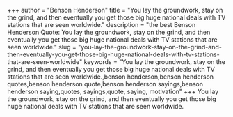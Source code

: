 +++
author = "Benson Henderson"
title = "You lay the groundwork, stay on the grind, and then eventually you get those big huge national deals with TV stations that are seen worldwide."
description = "the best Benson Henderson Quote: You lay the groundwork, stay on the grind, and then eventually you get those big huge national deals with TV stations that are seen worldwide."
slug = "you-lay-the-groundwork-stay-on-the-grind-and-then-eventually-you-get-those-big-huge-national-deals-with-tv-stations-that-are-seen-worldwide"
keywords = "You lay the groundwork, stay on the grind, and then eventually you get those big huge national deals with TV stations that are seen worldwide.,benson henderson,benson henderson quotes,benson henderson quote,benson henderson sayings,benson henderson saying,quotes, sayings,quote, saying, motivation"
+++
You lay the groundwork, stay on the grind, and then eventually you get those big huge national deals with TV stations that are seen worldwide.
